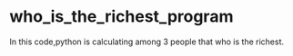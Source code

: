 # who_is_the_richest_program
In this code,python is calculating among 3 people that who is the richest.
